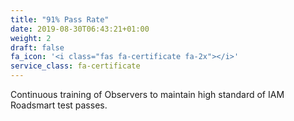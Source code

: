 ```yaml
---
title: "91% Pass Rate"
date: 2019-08-30T06:43:21+01:00
weight: 2
draft: false
fa_icon: '<i class="fas fa-certificate fa-2x"></i>'
service_class: fa-certificate
---
```


Continuous training of Observers to maintain high standard of IAM Roadsmart test passes.